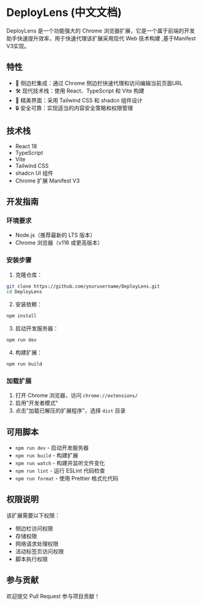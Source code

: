 

# DeployLens (中文文档)

DeployLens 是一个功能强大的 Chrome 浏览器扩展，它是一个属于前端的开发助手快速提升效率，用于快速代理该扩展采用现代 Web 技术构建 ,基于Manifest V3实现。

## 特性

- 🎯 侧边栏集成：通过 Chrome 侧边栏快速代理和访问编辑当前页面URL
- 🛠️ 现代技术栈：使用 React、TypeScript 和 Vite 构建
- 💅 精美界面：采用 Tailwind CSS 和 shadcn 组件设计
- 🔒 安全可靠：实现适当的内容安全策略和权限管理

## 技术栈

- React 18
- TypeScript
- Vite
- Tailwind CSS
- shadcn UI 组件
- Chrome 扩展 Manifest V3

## 开发指南

### 环境要求

- Node.js（推荐最新的 LTS 版本）
- Chrome 浏览器（v116 或更高版本）

### 安装步骤

1. 克隆仓库：
```bash
git clone https://github.com/yourusername/DeployLens.git
cd DeployLens
```

2. 安装依赖：
```bash
npm install
```

3. 启动开发服务器：
```bash
npm run dev
```

4. 构建扩展：
```bash
npm run build
```

### 加载扩展

1. 打开 Chrome 浏览器，访问 `chrome://extensions/`
2. 启用"开发者模式"
3. 点击"加载已解压的扩展程序"，选择 `dist` 目录

## 可用脚本

- `npm run dev` - 启动开发服务器
- `npm run build` - 构建扩展
- `npm run watch` - 构建并监听文件变化
- `npm run lint` - 运行 ESLint 代码检查
- `npm run format` - 使用 Prettier 格式化代码

## 权限说明

该扩展需要以下权限：
- 侧边栏访问权限
- 存储权限
- 网络请求处理权限
- 活动标签页访问权限
- 脚本执行权限

## 参与贡献

欢迎提交 Pull Request 参与项目贡献！


